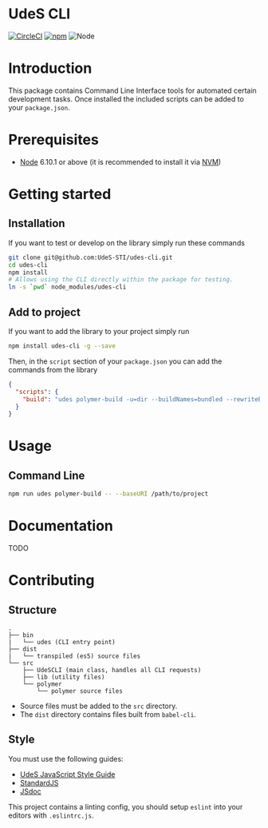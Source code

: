 UdeS CLI
========

[![CircleCI](https://circleci.com/gh/UdeS-STI/udes-cli.svg?style=svg)](https://circleci.com/gh/UdeS-STI/udes-cli)
[![npm](https://img.shields.io/npm/v/udes-cli.svg?style=flat-square)](https://www.npmjs.com/package/udes-cli)
![Node](https://img.shields.io/badge/node-6.10.1-brightgreen.svg)

# Introduction
This package contains Command Line Interface tools for automated certain
development tasks. Once installed the included scripts can be added to your
`package.json`.

# Prerequisites
* [Node](https://nodejs.org) 6.10.1 or above (it is recommended to install it via
[NVM](https://github.com/creationix/nvm))

# Getting started
## Installation
If you want to test or develop on the library simply run these commands
```bash
git clone git@github.com:UdeS-STI/udes-cli.git
cd udes-cli
npm install
# Allows using the CLI directly within the package for testing.
ln -s `pwd` node_modules/udes-cli
```

## Add to project
If you want to add the library to your project simply run
```bash
npm install udes-cli -g --save
```

Then, in the `script` section of your `package.json` you can add the commands
from the library
```json
{
  "scripts": {
    "build": "udes polymer-build -u=dir --buildNames=bundled --rewriteBuildDev"
  }
}
```

# Usage
## Command Line
```bash
npm run udes polymer-build -- --baseURI /path/to/project
``` 

# Documentation
TODO

# Contributing
## Structure
```
.
├── bin
|   └── udes (CLI entry point)
├── dist 
|   └── transpiled (es5) source files
└── src
    ├── UdeSCLI (main class, handles all CLI requests)
    ├── lib (utility files)
    └── polymer
        └── polymer source files
```
* Source files must be added to the `src` directory.
* The `dist` directory contains files built from `babel-cli`.

## Style
You must use the following guides:
* [UdeS JavaScript Style Guide](https://www.npmjs.com/package/eslint-config-udes)
* [StandardJS](https://standardjs.com/)
* [JSdoc](http://usejsdoc.org/)

This project contains a linting config, you should setup `eslint` into your
editors with `.eslintrc.js`.
